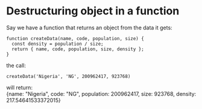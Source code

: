 # Destructuring object in a function

Say we have a function that returns an object from the data it gets:

```javascrypt
function createData(name, code, population, size) {
  const density = population / size;
  return { name, code, population, size, density };
}
```

the call:

```javascrypt
createData('Nigeria', 'NG', 200962417, 923768)
```

will return:  
{name: "Nigeria", code: "NG", population: 200962417, size: 923768, density: 217.54641533372015}
